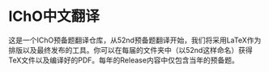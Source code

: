 # IChO中文翻译

这是一个IChO预备题翻译仓库，从52nd预备题翻译开始，我们将采用LaTeX作为排版以及最终发布的工具。你可以在每届的文件夹中（以52nd这样命名）获得TeX文件以及编译好的PDF。每年的Release内容中仅包含当年的预备题。
